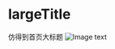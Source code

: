 # largeTitle
仿得到首页大标题
![Image text](https://github.com/wenxinqi/largeTitle/blob/master/01—OC_largeTitle/resource/largeTitle.gif)
